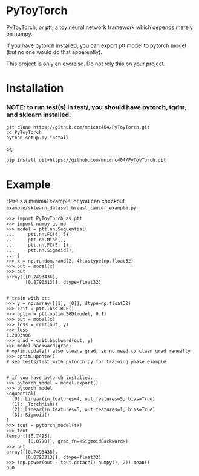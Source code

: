 # PyToyTorch

PyToyTorch, or ptt, a toy neural network framework which depends merely on numpy.

If you have pytorch installed, you can export ptt model to pytorch model (but no one would do that apparently).

This project is only an exercise. Do not rely this on your project.


# Installation

### NOTE: to run test(s) in test/, you should have pytorch, tqdm, and sklearn installed.

```
git clone https://github.com/mnicnc404/PyToyTorch.git
cd PyToyTorch
python setup.py install
```

or,

```
pip install git+https://github.com/mnicnc404/PyToyTorch.git
```

# Example

Here's a minimal example; or you can checkout `example/sklearn_dataset_breast_cancer_example.py`.


```
>>> import PyToyTorch as ptt
>>> import numpy as np
>>> model = ptt.nn.Sequential(
...     ptt.nn.FC(4, 5),
...     ptt.nn.Mish(),
...     ptt.nn.FC(5, 1),
...     ptt.nn.Sigmoid(),
... )
>>> x = np.random.rand(2, 4).astype(np.float32)
>>> out = model(x)
>>> out
array([[0.7493436],
       [0.8790313]], dtype=float32)


# train with ptt
>>> y = np.array([[1], [0]], dtype=np.float32)
>>> crit = ptt.loss.BCE()
>>> optim = ptt.optim.SGD(model, 0.1)
>>> out = model(x)
>>> loss = crit(out, y)
>>> loss
1.2003906
>>> grad = crit.backward(out, y)
>>> model.backward(grad)
# optim.update() also cleans grad, so no need to clean grad manually
>>> optim.update()  
# see tests/test_with_pytorch.py for training phase example


# if you have pytorch installed:
>>> pytorch_model = model.export()
>>> pytorch_model
Sequential(
  (0): Linear(in_features=4, out_features=5, bias=True)
  (1): _TorchMish()
  (2): Linear(in_features=5, out_features=1, bias=True)
  (3): Sigmoid()
)
>>> tout = pytorch_model(tx)
>>> tout
tensor([[0.7493],
        [0.8790]], grad_fn=<SigmoidBackward>)
>>> out
array([[0.7493436],
       [0.8790313]], dtype=float32)
>>> (np.power(out - tout.detach().numpy(), 2)).mean()
0.0
```
